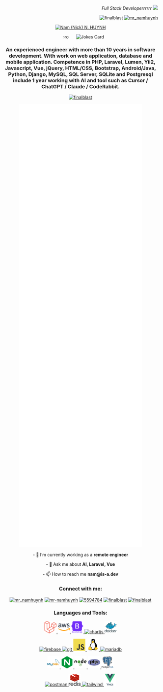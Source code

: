 <p align="right"><em>Full Stack Developerrrrrr <img src="https://media.giphy.com/media/WUlplcMpOCEmTGBtBW/giphy.gif" width="30"></em></p>
<p align="right"><img src="https://komarev.com/ghpvc/?username=finalblast&label=Profile%20views&color=0e75b6&style=flat" alt="finalblast" /> <a href="https://twitter.com/mr_namhuynh" target="blank"><img src="https://img.shields.io/twitter/follow/mr_namhuynh?logo=twitter" alt="mr_namhuynh" /></a></p>

<p align="center"><a href="https://nam.is-a.dev"><img src="https://readme-typing-svg.demolab.com?font=Fira+Code&pause=1000&width=435&lines=Hi+%F0%9F%91%8B+I'm+Nam+(Nick)+N.+HUYNH" alt="Nam (Nick) N. HUYNH" /></a></p>
<p align="center"><img src="https://avatars.githubusercontent.com/u/9843565?v=4" alt="profile" width="200" style="clip-path: circle();" /> <img src="https://readme-jokes.vercel.app/api" alt="Jokes Card" /></p>
<h3 align="center">An experienced engineer with more than 10 years in software development. With work on web application, database and mobile application. Competence in PHP, Laravel, Lumen, Yii2, Javascript, Vue, jQuery, HTML/CSS, Bootstrap, Android/Java, Python, Django, MySQL, SQL Server, SQLite and Postgresql include 1 year working with AI and tool such as Cursor / ChatGPT / Claude / CodeRabbit.</h3>
<p align="center"> <a href="https://nam.is-a.dev"><img src="https://github-profile-trophy.vercel.app/?username=finalblast&row=2&column=4&margin-w=15&margin-h=15" alt="finalblast" /></a> </p>

<p align="center"><img src="/github-metrics.svg" alt="Metrics" width="400"></p>

<p align="center">- 🔭 I’m currently working as a <strong>remote engineer</strong></p>

<p align="center">- 💬 Ask me about <strong>AI, Laravel, Vue</strong></p>

<p align="center">- 📫 How to reach me <strong>nam@is-a.dev</strong></p>

<h3 align="center">Connect with me:</h3>
<p align="center">
<a href="https://twitter.com/mr_namhuynh" target="blank"><img align="center" src="https://raw.githubusercontent.com/rahuldkjain/github-profile-readme-generator/master/src/images/icons/Social/twitter.svg" alt="mr_namhuynh" height="30" width="40" /></a>
<a href="https://linkedin.com/in/mr-namhuynh" target="blank"><img align="center" src="https://raw.githubusercontent.com/rahuldkjain/github-profile-readme-generator/master/src/images/icons/Social/linked-in-alt.svg" alt="mr-namhuynh" height="30" width="40" /></a>
<a href="https://stackoverflow.com/users/5594784" target="blank"><img align="center" src="https://raw.githubusercontent.com/rahuldkjain/github-profile-readme-generator/master/src/images/icons/Social/stack-overflow.svg" alt="5594784" height="30" width="40" /></a>
<a href="https://fb.com/finalblast" target="blank"><img align="center" src="https://raw.githubusercontent.com/rahuldkjain/github-profile-readme-generator/master/src/images/icons/Social/facebook.svg" alt="finalblast" height="30" width="40" /></a>
<a href="https://github.com/finalblast" target="blank"><img align="center" src="https://raw.githubusercontent.com/rahuldkjain/github-profile-readme-generator/master/src/images/icons/Social/github.svg" alt="finalblast" height="30" width="40" /></a>
</p>

<h3 align="center">Languages and Tools:</h3>
<p align="center"> <a href="https://laravel.com/" target="_blank" rel="noreferrer"> <img src="https://raw.githubusercontent.com/devicons/devicon/master/icons/laravel/laravel-original.svg" alt="laravel" width="40" height="40"/> </a> <a href="https://aws.amazon.com" target="_blank" rel="noreferrer"> <img src="https://raw.githubusercontent.com/devicons/devicon/master/icons/amazonwebservices/amazonwebservices-original-wordmark.svg" alt="aws" width="40" height="40"/> </a> <a href="https://getbootstrap.com" target="_blank" rel="noreferrer"> <img src="https://raw.githubusercontent.com/devicons/devicon/master/icons/bootstrap/bootstrap-plain-wordmark.svg" alt="bootstrap" width="40" height="40"/> </a> <a href="https://www.chartjs.org" target="_blank" rel="noreferrer"> <img src="https://www.chartjs.org/media/logo-title.svg" alt="chartjs" width="40" height="40"/> </a> <a href="https://www.docker.com/" target="_blank" rel="noreferrer"> <img src="https://raw.githubusercontent.com/devicons/devicon/master/icons/docker/docker-original-wordmark.svg" alt="docker" width="40" height="40"/> </a></p>

<p align="center"> <a href="https://firebase.google.com/" target="_blank" rel="noreferrer"> <img src="https://www.vectorlogo.zone/logos/firebase/firebase-icon.svg" alt="firebase" width="40" height="40"/> </a> <a href="https://git-scm.com/" target="_blank" rel="noreferrer"> <img src="https://www.vectorlogo.zone/logos/git-scm/git-scm-icon.svg" alt="git" width="40" height="40"/> </a> <a href="https://developer.mozilla.org/en-US/docs/Web/JavaScript" target="_blank" rel="noreferrer"> <img src="https://raw.githubusercontent.com/devicons/devicon/master/icons/javascript/javascript-original.svg" alt="javascript" width="40" height="40"/> </a> <a href="https://www.linux.org/" target="_blank" rel="noreferrer"> <img src="https://raw.githubusercontent.com/devicons/devicon/master/icons/linux/linux-original.svg" alt="linux" width="40" height="40"/> </a> <a href="https://mariadb.org/" target="_blank" rel="noreferrer"> <img src="https://www.vectorlogo.zone/logos/mariadb/mariadb-icon.svg" alt="mariadb" width="40" height="40"/> </a></p>

<p align="center"> <a href="https://www.mysql.com/" target="_blank" rel="noreferrer"> <img src="https://raw.githubusercontent.com/devicons/devicon/master/icons/mysql/mysql-original-wordmark.svg" alt="mysql" width="40" height="40"/> </a> <a href="https://www.nginx.com" target="_blank" rel="noreferrer"> <img src="https://raw.githubusercontent.com/devicons/devicon/master/icons/nginx/nginx-original.svg" alt="nginx" width="40" height="40"/> </a> <a href="https://nodejs.org" target="_blank" rel="noreferrer"> <img src="https://raw.githubusercontent.com/devicons/devicon/master/icons/nodejs/nodejs-original-wordmark.svg" alt="nodejs" width="40" height="40"/> </a> <a href="https://www.php.net" target="_blank" rel="noreferrer"> <img src="https://raw.githubusercontent.com/devicons/devicon/master/icons/php/php-original.svg" alt="php" width="40" height="40"/> </a> <a href="https://www.postgresql.org" target="_blank" rel="noreferrer"> <img src="https://raw.githubusercontent.com/devicons/devicon/master/icons/postgresql/postgresql-original-wordmark.svg" alt="postgresql" width="40" height="40"/> </a></p>

<p align="center"> <a href="https://postman.com" target="_blank" rel="noreferrer"> <img src="https://www.vectorlogo.zone/logos/getpostman/getpostman-icon.svg" alt="postman" width="40" height="40"/> </a> <a href="https://redis.io" target="_blank" rel="noreferrer"> <img src="https://raw.githubusercontent.com/devicons/devicon/master/icons/redis/redis-original-wordmark.svg" alt="redis" width="40" height="40"/> </a> <a href="https://tailwindcss.com/" target="_blank" rel="noreferrer"> <img src="https://www.vectorlogo.zone/logos/tailwindcss/tailwindcss-icon.svg" alt="tailwind" width="40" height="40"/> </a> <a href="https://vuejs.org/" target="_blank" rel="noreferrer"> <img src="https://raw.githubusercontent.com/devicons/devicon/master/icons/vuejs/vuejs-original-wordmark.svg" alt="vuejs" width="40" height="40"/> </a> </p>
